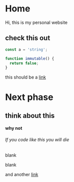 # Home

Hi, this is my personal website

## check this out

```typescript
const a = 'string';

function immutable() {
  return false;
}
```

this should be a [link](https://robonaut.be)

# Next phase

## think about this

#### why not

###### If you code like this you will die


blank

blank

and another [link](#tohere)
